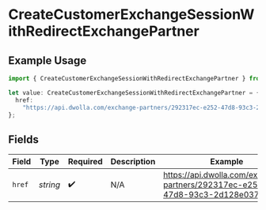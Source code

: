 # CreateCustomerExchangeSessionWithRedirectExchangePartner

## Example Usage

```typescript
import { CreateCustomerExchangeSessionWithRedirectExchangePartner } from "dwolla/models";

let value: CreateCustomerExchangeSessionWithRedirectExchangePartner = {
  href:
    "https://api.dwolla.com/exchange-partners/292317ec-e252-47d8-93c3-2d128e037aa4",
};
```

## Fields

| Field                                                                         | Type                                                                          | Required                                                                      | Description                                                                   | Example                                                                       |
| ----------------------------------------------------------------------------- | ----------------------------------------------------------------------------- | ----------------------------------------------------------------------------- | ----------------------------------------------------------------------------- | ----------------------------------------------------------------------------- |
| `href`                                                                        | *string*                                                                      | :heavy_check_mark:                                                            | N/A                                                                           | https://api.dwolla.com/exchange-partners/292317ec-e252-47d8-93c3-2d128e037aa4 |